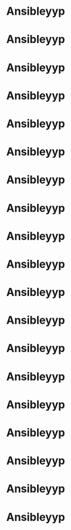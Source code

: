 # Ansibleyyp
# Ansibleyyp
# Ansibleyyp
# Ansibleyyp
# Ansibleyyp
# Ansibleyyp
# Ansibleyyp
# Ansibleyyp
# Ansibleyyp
# Ansibleyyp
# Ansibleyyp
# Ansibleyyp
# Ansibleyyp
# Ansibleyyp
# Ansibleyyp
# Ansibleyyp
# Ansibleyyp
# Ansibleyyp
# Ansibleyyp
